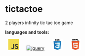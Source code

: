 # tictactoe
2 players infinity tic tac toe game

**languages and tools:**  

<a href="https://github.com/search?q=javascript" title="javascript" ><img alt="javascript" hspace="10" height="35" src="https://raw.githubusercontent.com/github/explore/80688e429a7d4ef2fca1e82350fe8e3517d3494d/topics/javascript/javascript.png"></a>
<a href="https://github.com/search?q=jquery" title="jquery" ><img alt="jquery" hspace="10" height="35" src="./logos/jquery.png"></a>
<a href="https://github.com/search?q=css3" title="css3" ><img alt="css3" hspace="10" height="35" src="https://raw.githubusercontent.com/github/explore/80688e429a7d4ef2fca1e82350fe8e3517d3494d/topics/css/css.png"></a>
<a href="https://github.com/search?q=html5" title="html5" ><img alt="html5" hspace="10" height="35" src="https://raw.githubusercontent.com/github/explore/80688e429a7d4ef2fca1e82350fe8e3517d3494d/topics/html/html.png"></a>


